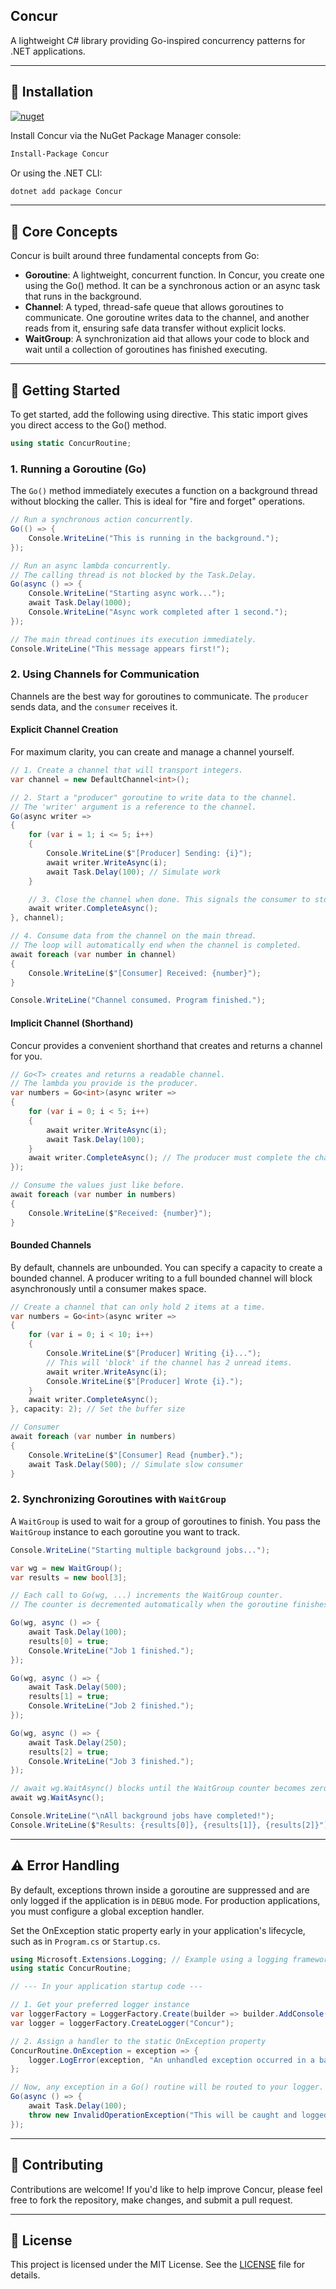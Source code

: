 ## Concur

A lightweight C# library providing Go-inspired concurrency patterns for .NET applications.

---

## 💾 Installation

[![nuget](https://img.shields.io/nuget/v/Concur.svg)](https://www.nuget.org/packages/Concur/)

Install Concur via the NuGet Package Manager console:

```bash
Install-Package Concur
```

Or using the .NET CLI:

```bash
dotnet add package Concur
```

---

## 🧠 Core Concepts
Concur is built around three fundamental concepts from Go:
- **Goroutine**: A lightweight, concurrent function. In Concur, you create one using the Go() method. It can be a synchronous action or an async task that runs in the background.
- **Channel**: A typed, thread-safe queue that allows goroutines to communicate. One goroutine writes data to the channel, and another reads from it, ensuring safe data transfer without explicit locks.
- **WaitGroup**: A synchronization aid that allows your code to block and wait until a collection of goroutines has finished executing.

---

## 🚀 Getting Started
To get started, add the following using directive. This static import gives you direct access to the Go() method.

```csharp
using static ConcurRoutine;
```

### 1. Running a Goroutine (Go)
The `Go()` method immediately executes a function on a background thread without blocking the caller. 
This is ideal for "fire and forget" operations.

```csharp
// Run a synchronous action concurrently.
Go(() => {
    Console.WriteLine("This is running in the background.");
});

// Run an async lambda concurrently.
// The calling thread is not blocked by the Task.Delay.
Go(async () => {
    Console.WriteLine("Starting async work...");
    await Task.Delay(1000);
    Console.WriteLine("Async work completed after 1 second.");
});

// The main thread continues its execution immediately.
Console.WriteLine("This message appears first!");
```

### 2. Using Channels for Communication
Channels are the best way for goroutines to communicate. The `producer` sends data, and the `consumer` receives it.

#### **Explicit Channel Creation**
For maximum clarity, you can create and manage a channel yourself.

```csharp
// 1. Create a channel that will transport integers.
var channel = new DefaultChannel<int>();

// 2. Start a "producer" goroutine to write data to the channel.
// The 'writer' argument is a reference to the channel.
Go(async writer =>
{
    for (var i = 1; i <= 5; i++)
    {
        Console.WriteLine($"[Producer] Sending: {i}");
        await writer.WriteAsync(i);
        await Task.Delay(100); // Simulate work
    }

    // 3. Close the channel when done. This signals the consumer to stop.
    await writer.CompleteAsync();
}, channel);

// 4. Consume data from the channel on the main thread.
// The loop will automatically end when the channel is completed.
await foreach (var number in channel)
{
    Console.WriteLine($"[Consumer] Received: {number}");
}

Console.WriteLine("Channel consumed. Program finished.");
```

#### **Implicit Channel (Shorthand)**
Concur provides a convenient shorthand that creates and returns a channel for you.

```csharp
// Go<T> creates and returns a readable channel.
// The lambda you provide is the producer.
var numbers = Go<int>(async writer =>
{
    for (var i = 0; i < 5; i++)
    {
        await writer.WriteAsync(i);
        await Task.Delay(100);
    }
    await writer.CompleteAsync(); // The producer must complete the channel.
});

// Consume the values just like before.
await foreach (var number in numbers)
{
    Console.WriteLine($"Received: {number}");
}
```

#### **Bounded Channels**
By default, channels are unbounded. You can specify a capacity to create a bounded channel. A producer writing to a full bounded channel will block asynchronously until a consumer makes space.

```csharp
// Create a channel that can only hold 2 items at a time.
var numbers = Go<int>(async writer =>
{
    for (var i = 0; i < 10; i++)
    {
        Console.WriteLine($"[Producer] Writing {i}...");
        // This will 'block' if the channel has 2 unread items.
        await writer.WriteAsync(i);
        Console.WriteLine($"[Producer] Wrote {i}.");
    }
    await writer.CompleteAsync();
}, capacity: 2); // Set the buffer size

// Consumer
await foreach (var number in numbers)
{
    Console.WriteLine($"[Consumer] Read {number}.");
    await Task.Delay(500); // Simulate slow consumer
}
```

### 2. Synchronizing Goroutines with `WaitGroup`

A `WaitGroup` is used to wait for a group of goroutines to finish. You pass the `WaitGroup` instance to each goroutine you want to track.

```csharp
Console.WriteLine("Starting multiple background jobs...");

var wg = new WaitGroup();
var results = new bool[3];

// Each call to Go(wg, ...) increments the WaitGroup counter.
// The counter is decremented automatically when the goroutine finishes.

Go(wg, async () => {
    await Task.Delay(100);
    results[0] = true;
    Console.WriteLine("Job 1 finished.");
});

Go(wg, async () => {
    await Task.Delay(500);
    results[1] = true;
    Console.WriteLine("Job 2 finished.");
});

Go(wg, async () => {
    await Task.Delay(250);
    results[2] = true;
    Console.WriteLine("Job 3 finished.");
});

// await wg.WaitAsync() blocks until the WaitGroup counter becomes zero.
await wg.WaitAsync();

Console.WriteLine("\nAll background jobs have completed!");
Console.WriteLine($"Results: {results[0]}, {results[1]}, {results[2]}");
```

---

## ⚠️ Error Handling
By default, exceptions thrown inside a goroutine are suppressed and are only logged if the application is in `DEBUG` mode. For production applications, you must configure a global exception handler.

Set the OnException static property early in your application's lifecycle, such as in `Program.cs` or `Startup.cs`.

```csharp
using Microsoft.Extensions.Logging; // Example using a logging framework
using static ConcurRoutine;

// --- In your application startup code ---

// 1. Get your preferred logger instance
var loggerFactory = LoggerFactory.Create(builder => builder.AddConsole());
var logger = loggerFactory.CreateLogger("Concur");

// 2. Assign a handler to the static OnException property
ConcurRoutine.OnException = exception => {
    logger.LogError(exception, "An unhandled exception occurred in a background task.");
};

// Now, any exception in a Go() routine will be routed to your logger.
Go(async () => {
    await Task.Delay(100);
    throw new InvalidOperationException("This will be caught and logged.");
});
```
---
## 🤝 Contributing
Contributions are welcome! If you'd like to help improve Concur, please feel free to fork the repository, make changes, and submit a pull request.

---

## 📜 License
This project is licensed under the MIT License. See the [LICENSE](./LICENSE) file for details.